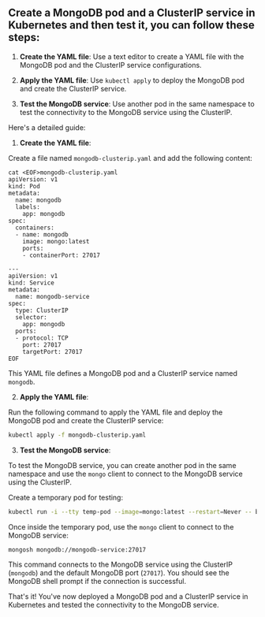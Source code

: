 ## Create a MongoDB pod and a ClusterIP service in Kubernetes and then test it, you can follow these steps:

1. **Create the YAML file**: Use a text editor to create a YAML file with the MongoDB pod and the ClusterIP service configurations.

2. **Apply the YAML file**: Use `kubectl apply` to deploy the MongoDB pod and create the ClusterIP service.

3. **Test the MongoDB service**: Use another pod in the same namespace to test the connectivity to the MongoDB service using the ClusterIP.

Here's a detailed guide:

1. **Create the YAML file**:

Create a file named `mongodb-clusterip.yaml` and add the following content:

```
cat <EOF>mongodb-clusterip.yaml
apiVersion: v1
kind: Pod
metadata:
  name: mongodb
  labels:
    app: mongodb
spec:
  containers:
  - name: mongodb
    image: mongo:latest
    ports:
    - containerPort: 27017

---
apiVersion: v1
kind: Service
metadata:
  name: mongodb-service
spec:
  type: ClusterIP
  selector:
    app: mongodb
  ports:
  - protocol: TCP
    port: 27017
    targetPort: 27017
EOF
```

This YAML file defines a MongoDB pod and a ClusterIP service named `mongodb`.

2. **Apply the YAML file**:

Run the following command to apply the YAML file and deploy the MongoDB pod and create the ClusterIP service:

```bash
kubectl apply -f mongodb-clusterip.yaml
```

3. **Test the MongoDB service**:

To test the MongoDB service, you can create another pod in the same namespace and use the `mongo` client to connect to the MongoDB service using the ClusterIP.

Create a temporary pod for testing:

```bash
kubectl run -i --tty temp-pod --image=mongo:latest --restart=Never -- bash
```

Once inside the temporary pod, use the `mongo` client to connect to the MongoDB service:

```bash
mongosh mongodb://mongodb-service:27017
```

This command connects to the MongoDB service using the ClusterIP (`mongodb`) and the default MongoDB port (`27017`). You should see the MongoDB shell prompt if the connection is successful.

That's it! You've now deployed a MongoDB pod and a ClusterIP service in Kubernetes and tested the connectivity to the MongoDB service.
